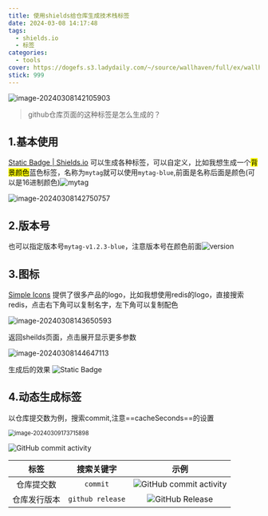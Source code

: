 ```yaml
---
title: 使用shields给仓库生成技术栈标签
date: 2024-03-08 14:17:48
tags:
  - shields.io
  - 标签
categories:
  - tools
cover: https://dogefs.s3.ladydaily.com/~/source/wallhaven/full/ex/wallhaven-exrqrr.jpg?w=2560&h=1440&fmt=webp
stick: 999
---
```


![image-20240308142105903](https://gitee.com/clibin/image-bed/raw/master/image-20240308142105903.png)

> github仓库页面的这种标签是怎么生成的？

## 1.基本使用

[Static Badge | Shields.io](https://shields.io/badges) 可以生成各种标签，可以自定义，比如我想生成一个<mark>背景颜色</mark>蓝色标签，名称为`mytag`就可以使用`mytag-blue`,前面是名称后面是颜色(可以是16进制颜色)![mytag](https://img.shields.io/badge/mytag-blue?style=flat)

![image-20240308142750757](https://gitee.com/clibin/image-bed/raw/master/image-20240308142750757.png)

## 2.版本号

也可以指定版本号`mytag-v1.2.3-blue`，注意版本号在颜色前面![version](https://img.shields.io/badge/mytag-v1.2.3-blue?style=flat)

## 3.图标

[Simple Icons](https://simpleicons.org/) 提供了很多产品的logo，比如我想使用redis的logo，直接搜索redis，点击右下角可以复制名字，左下角可以复制配色

<img src="https://gitee.com/clibin/image-bed/raw/master/image-20240308143650593.png" alt="image-20240308143650593"  />

返回sheilds页面，点击展开显示更多参数

![image-20240308144647113](https://gitee.com/clibin/image-bed/raw/master/image-20240308144647113.png)

生成后的效果 ![Static Badge](https://img.shields.io/badge/Redis-v7.0.12-%23DC382D?style=flat&logo=redis&logoColor=%23DC382D)

## 4.动态生成标签

以仓库提交数为例，搜索commit,注意==cacheSeconds==的设置

<img src="https://gitee.com/clibin/image-bed/raw/master/image-20240309173715898.png" alt="image-20240309173715898" style="zoom:80%;" />

![GitHub commit activity](https://img.shields.io/github/commit-activity/t/tankingcao/java_design?style=flat&labelColor=red&cacheSeconds=3600)

|     标签     |    搜索关键字    |                             示例                             |
| :----------: | :--------------: | :----------------------------------------------------------: |
|  仓库提交数  |     `commit`     | ![GitHub commit activity](https://img.shields.io/github/commit-activity/t/tankingcao/java_design?style=flat&labelColor=red&cacheSeconds=3600) |
| 仓库发行版本 | `github release` | ![GitHub Release](https://img.shields.io/github/v/release/tankingcao/java_design?include_prereleases&sort=date&display_name=release&style=flat&cacheSeconds=3600) |


